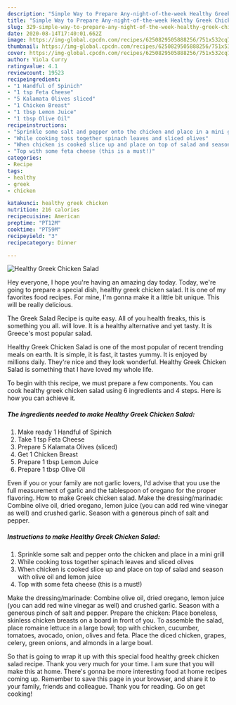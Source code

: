 ```yaml
---
description: "Simple Way to Prepare Any-night-of-the-week Healthy Greek Chicken Salad"
title: "Simple Way to Prepare Any-night-of-the-week Healthy Greek Chicken Salad"
slug: 329-simple-way-to-prepare-any-night-of-the-week-healthy-greek-chicken-salad
date: 2020-08-14T17:40:01.662Z
image: https://img-global.cpcdn.com/recipes/6250829505888256/751x532cq70/healthy-greek-chicken-salad-recipe-main-photo.jpg
thumbnail: https://img-global.cpcdn.com/recipes/6250829505888256/751x532cq70/healthy-greek-chicken-salad-recipe-main-photo.jpg
cover: https://img-global.cpcdn.com/recipes/6250829505888256/751x532cq70/healthy-greek-chicken-salad-recipe-main-photo.jpg
author: Viola Curry
ratingvalue: 4.1
reviewcount: 19523
recipeingredient:
- "1 Handful of Spinich"
- "1 tsp Feta Cheese"
- "5 Kalamata Olives sliced"
- "1 Chicken Breast"
- "1 tbsp Lemon Juice"
- "1 tbsp Olive Oil"
recipeinstructions:
- "Sprinkle some salt and pepper onto the chicken and place in a mini grill"
- "While cooking toss together spinach leaves and sliced olives"
- "When chicken is cooked slice up and place on top of salad and season with olive oil and lemon juice"
- "Top with some feta cheese (this is a must!)"
categories:
- Recipe
tags:
- healthy
- greek
- chicken

katakunci: healthy greek chicken 
nutrition: 216 calories
recipecuisine: American
preptime: "PT12M"
cooktime: "PT59M"
recipeyield: "3"
recipecategory: Dinner

---
```



![Healthy Greek Chicken Salad](https://img-global.cpcdn.com/recipes/6250829505888256/751x532cq70/healthy-greek-chicken-salad-recipe-main-photo.jpg)

Hey everyone, I hope you're having an amazing day today. Today, we're going to prepare a special dish, healthy greek chicken salad. It is one of my favorites food recipes. For mine, I'm gonna make it a little bit unique. This will be really delicious.

The Greek Salad Recipe is quite easy. All of you health freaks, this is something you all. will love. It is a healthy alternative and yet tasty. It is Greece&#39;s most popular salad.

Healthy Greek Chicken Salad is one of the most popular of recent trending meals on earth. It is simple, it is fast, it tastes yummy. It is enjoyed by millions daily. They're nice and they look wonderful. Healthy Greek Chicken Salad is something that I have loved my whole life.


To begin with this recipe, we must prepare a few components. You can cook healthy greek chicken salad using 6 ingredients and 4 steps. Here is how you can achieve it.

<!--inarticleads1-->

##### The ingredients needed to make Healthy Greek Chicken Salad:

1. Make ready 1 Handful of Spinich
1. Take 1 tsp Feta Cheese
1. Prepare 5 Kalamata Olives (sliced)
1. Get 1 Chicken Breast
1. Prepare 1 tbsp Lemon Juice
1. Prepare 1 tbsp Olive Oil


Even if you or your family are not garlic lovers, I&#39;d advise that you use the full measurement of garlic and the tablespoon of oregano for the proper flavoring. How to make Greek chicken salad. Make the dressing/marinade: Combine olive oil, dried oregano, lemon juice (you can add red wine vinegar as well) and crushed garlic. Season with a generous pinch of salt and pepper. 

<!--inarticleads2-->

##### Instructions to make Healthy Greek Chicken Salad:

1. Sprinkle some salt and pepper onto the chicken and place in a mini grill
1. While cooking toss together spinach leaves and sliced olives
1. When chicken is cooked slice up and place on top of salad and season with olive oil and lemon juice
1. Top with some feta cheese (this is a must!)


Make the dressing/marinade: Combine olive oil, dried oregano, lemon juice (you can add red wine vinegar as well) and crushed garlic. Season with a generous pinch of salt and pepper. Prepare the chicken: Place boneless, skinless chicken breasts on a board in front of you. To assemble the salad, place romaine lettuce in a large bowl; top with chicken, cucumber, tomatoes, avocado, onion, olives and feta. Place the diced chicken, grapes, celery, green onions, and almonds in a large bowl. 

So that is going to wrap it up with this special food healthy greek chicken salad recipe. Thank you very much for your time. I am sure that you will make this at home. There's gonna be more interesting food at home recipes coming up. Remember to save this page in your browser, and share it to your family, friends and colleague. Thank you for reading. Go on get cooking!
